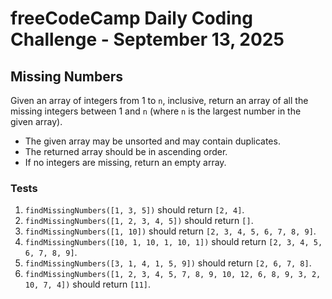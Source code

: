 # freeCodeCamp Daily Coding Challenge - September 13, 2025

## Missing Numbers

Given an array of integers from 1 to `n`, inclusive, return an array of all the missing integers between 1 and `n` (where `n` is the largest number in the given array).

* The given array may be unsorted and may contain duplicates.
* The returned array should be in ascending order.
* If no integers are missing, return an empty array.

### Tests

1. `findMissingNumbers([1, 3, 5])` should return `[2, 4]`.
2. `findMissingNumbers([1, 2, 3, 4, 5])` should return `[]`.
3. `findMissingNumbers([1, 10])` should return `[2, 3, 4, 5, 6, 7, 8, 9]`.
4. `findMissingNumbers([10, 1, 10, 1, 10, 1])` should return `[2, 3, 4, 5, 6, 7, 8, 9]`.
5. `findMissingNumbers([3, 1, 4, 1, 5, 9])` should return `[2, 6, 7, 8]`.
6. `findMissingNumbers([1, 2, 3, 4, 5, 7, 8, 9, 10, 12, 6, 8, 9, 3, 2, 10, 7, 4])` should return `[11]`.